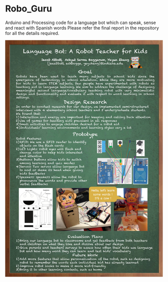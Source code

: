 # Robo_Guru
Arduino and Processing code for a language bot which can speak, sense and react with Spanish words
Please refer the final report in the repository for all the details required.

![alt tag](https://raw.githubusercontent.com/achbogga/Robo_Guru/master/teaching%20bot%20poster-1.jpg)

